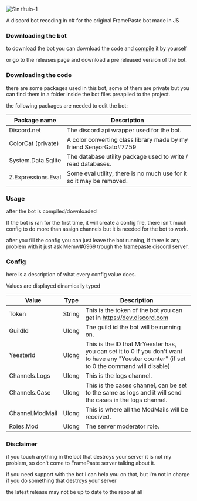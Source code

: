 ![Sin título-1](https://user-images.githubusercontent.com/79871802/179412198-91f21e85-6bfe-4cd1-85d7-e29928c1be3d.png)


A discord bot recoding in c# for the original FramePaste bot made in JS

### Downloading the bot

to download the bot you can download the code and [compile](https://docs.microsoft.com/en-us/troubleshoot/developer/visualstudio/csharp/language-compilers/compile-code-using-compiler) it by yourself

or go to the releases page and download a pre released version of the bot.

### Downloading the code

there are some packages used in this bot, some of them are private but you can find them in a folder inside the bot files preaplied to the project.

the following packages are needed to edit the bot:

| Package name       | Description                                                          |
|--------------------|----------------------------------------------------------------------|
| Discord.net        | The discord api wrapper used for the bot.                            |
| ColorCat (private) | A color converting class library made by my friend SenyorGato#7759   |
| System.Data.Sqlite | The database utility package used to write / read databases.         |
| Z.Expressions.Eval | Some eval utility, there is no much use for it so it may be removed. |

### Usage

after the bot is compiled/downloaded

If the bot is ran for the first time, it will create a config file, there isn't much config to do more than assign channels
but it is needed for the bot to work.

after you fill the config you can just leave the bot running, if there is any problem with it just ask Memw#6969 trough the [framepaste](https://www.discord.gg/WbCcVYpebY) discord server.

### Config

here is a description of what every config value does.

Values are displayed dinamically typed

| Value           | Type   | Description                                                                                                                                   |
|-----------------|--------|-----------------------------------------------------------------------------------------------------------------------------------------------|
| Token           | String | This is the token of the bot you can get in https://dev.discord.com                                                                           |
| GuildId         | Ulong  | The guild id the bot will be running on.                                                                                                      |
| YeesterId       | Ulong  | This is the ID that MrYeester has, you can set it to 0 if you don't want to have any "Yeester counter" (if set to 0 the command will disable) |
| Channels.Logs   | Ulong  | This is the logs channel.                                                                                                                     |
| Channels.Case   | Ulong  | This is the cases channel, can be set to the same as logs and it will send the cases in the logs channel.                                     |
| Channel.ModMail | Ulong  | This is where all the ModMails will be received.                                                                                              |
| Roles.Mod       | Ulong  | The server moderator role.                                                                                                                    |

### Disclaimer

if you touch anything in the bot that destroys your server it is not my problem, so don't come to FramePaste server talking about it.

if you need support with the bot i can help you on that, but i'm not in charge if you do something that destroys your server

the latest release may not be up to date to the repo at all
